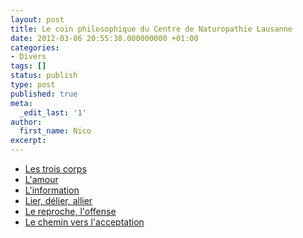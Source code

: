 ```yaml
---
layout: post
title: Le coin philosophique du Centre de Naturopathie Lausanne
date: 2012-03-06 20:55:38.000000000 +01:00
categories:
- Divers
tags: []
status: publish
type: post
published: true
meta:
  _edit_last: '1'
author:
  first_name: Nico
excerpt:
---
```

<ul>
<li><a href="http://cnl-naturopathie.ch/coin-philosophique-les-trois-corps.php">Les trois corps</a></li>
<li><a href="http://cnl-naturopathie.ch/coin-philosophique-l-amour.php">L'amour</a></li>
<li><a href="http://cnl-naturopathie.ch/coin-philosophique-l-information.php">L'information</a></li>
<li><a href="http://cnl-naturopathie.ch/coin-philosophique-lier-delier-allier.php">Lier, délier, allier</a></li>
<li><a href="http://cnl-naturopathie.ch/coin-philosophique-le-reproche-l-offense.php">Le reproche, l'offense</a></li>
<li><a href="http://cnl-naturopathie.ch/coin-philosophique-le-chemin-vers-l-acceptation.php">Le chemin vers l'acceptation</a></li>
</ul>
